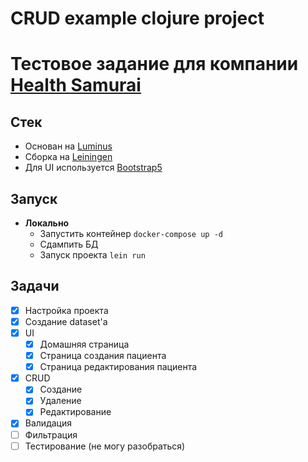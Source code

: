 # CRUD example clojure project

# Тестовое задание для компании [Health Samurai](https://www.health-samurai.io/)

## Стек
- Основан на [Luminus](https://luminusweb.com/)
- Сборка на [Leiningen](https://leiningen.org/)
- Для UI используется [Bootstrap5](https://getbootstrap.com/)

## Запуск
- **Локально**
  - Запустить контейнер `docker-compose up -d`
  - Сдампить БД
  - Запуск проекта `lein run`

## Задачи
- [x] Настройка проекта
- [x] Создание dataset'a
- [x] UI
    - [x] Домашняя страница
    - [x] Страница создания пациента
    - [x] Страница редактирования пациента
- [x] CRUD
    - [x] Создание
    - [x] Удаление
    - [x] Редактирование
- [x] Валидация
- [ ] Фильтрация
- [ ] Тестирование (не могу разобраться) 
